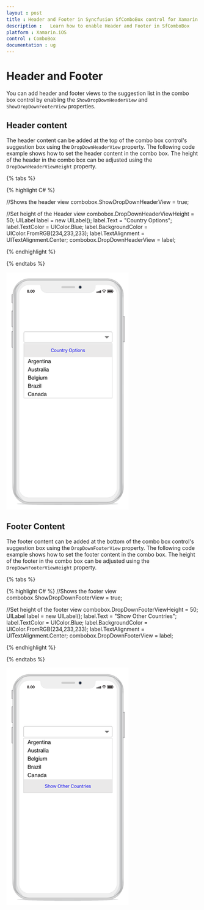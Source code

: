 ```yaml
---
layout : post
title : Header and Footer in Syncfusion SfComboBox control for Xamarin.iOS
description :   Learn how to enable Header and Footer in SfComboBox
platform : Xamarin.iOS 
control : ComboBox
documentation : ug
---
```


# Header and Footer

You can add header and footer views to the suggestion list in the combo box control by enabling the  `ShowDropDownHeaderView` and `ShowDropDownFooterView` properties. 

## Header content

The header content can be added at the top of the combo box control's suggestion box using the  `DropDownHeaderView` property. The following code example shows how to set the header content in the combo box. The height of the header in the combo box can be adjusted using the `DropDownHeaderViewHeight` property. 

{% tabs %}

{% highlight C# %}

//Shows the header view 
combobox.ShowDropDownHeaderView = true; 

//Set height of the Header view 
combobox.DropDownHeaderViewHeight = 50; 
UILabel label = new UILabel(); 
label.Text = "Country Options"; 
label.TextColor = UIColor.Blue; 
label.BackgroundColor = UIColor.FromRGB(234,233,233); 
label.TextAlignment = UITextAlignment.Center; 
combobox.DropDownHeaderView = label; 

{% endhighlight %}

{% endtabs %}

![](images/Header.png)

## Footer Content

The footer content can be added at the bottom of the combo box control's suggestion box using the  `DropDownFooterView` property. The following code example shows how to set the footer content in the combo box. The height of the footer in the combo box can be adjusted using the `DropDownFooterViewHeight` property. 



{% tabs %}

{% highlight C# %}
//Shows the footer view 
combobox.ShowDropDownFooterView = true; 

//Set height of the footer view 
combobox.DropDownFooterViewHeight  = 50; 
UILabel label = new UILabel(); 
label.Text = "Show Other Countries"; 
label.TextColor = UIColor.Blue; 
label.BackgroundColor = UIColor.FromRGB(234,233,233); 
label.TextAlignment = UITextAlignment.Center; 
combobox.DropDownFooterView = label;

{% endhighlight %}

{% endtabs %}

![](images/Footer.png)

